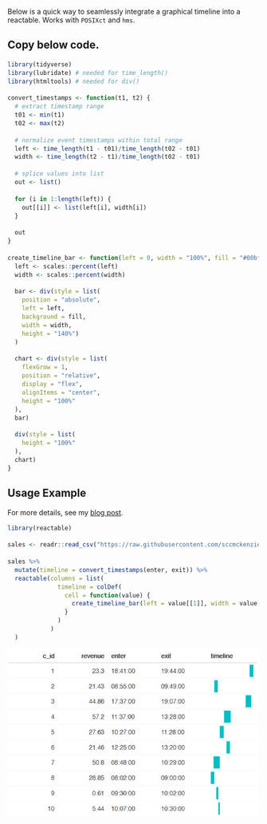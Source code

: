 
<!-- README.md is generated from README.Rmd. Please edit that file -->

Below is a quick way to seamlessly integrate a graphical timeline into a
reactable. Works with `POSIXct` and `hms`.

## Copy below code.

``` r
library(tidyverse)
library(lubridate) # needed for time_length()
library(htmltools) # needed for div()

convert_timestamps <- function(t1, t2) {
  # extract timestamp range
  t01 <- min(t1)
  t02 <- max(t2)

  # normalize event timestamps within total range
  left <- time_length(t1 - t01)/time_length(t02 - t01)
  width <- time_length(t2 - t1)/time_length(t02 - t01)

  # splice values into list
  out <- list()

  for (i in 1:length(left)) {
    out[[i]] <- list(left[i], width[i])
  }

  out
}

create_timeline_bar <- function(left = 0, width = "100%", fill = "#00bfc4") {
  left <- scales::percent(left)
  width <- scales::percent(width)

  bar <- div(style = list(
    position = "absolute",
    left = left,
    background = fill,
    width = width,
    height = "140%")
  )

  chart <- div(style = list(
    flexGrow = 1,
    position = "relative",
    display = "flex",
    alignItems = "center",
    height = "100%"
  ),
  bar)

  div(style = list(
    height = "100%"
  ),
  chart)
}
```

## Usage Example

For more details, see my [blog
post](https://sccm.io/post/reactable-timeline/).

``` r
library(reactable)

sales <- readr::read_csv("https://raw.githubusercontent.com/sccmckenzie/reactable-timeline/master/sales.csv")

sales %>%
  mutate(timeline = convert_timestamps(enter, exit)) %>%
  reactable(columns = list(
              timeline = colDef(
                cell = function(value) {
                  create_timeline_bar(left = value[[1]], width = value[[2]])
                }
              )
            )
  )
```

![](readme-preview.png)
